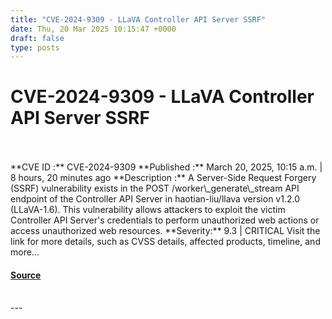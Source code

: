 ```yaml
---
title: "CVE-2024-9309 - LLaVA Controller API Server SSRF"
date: Thu, 20 Mar 2025 10:15:47 +0000
draft: false
type: posts
---
```

# CVE-2024-9309 - LLaVA Controller API Server SSRF

<br/>

<br/>
**CVE ID :** CVE-2024-9309  
**Published :** March 20, 2025, 10:15 a.m. | 8 hours, 20 minutes ago  
**Description :** A Server-Side Request Forgery (SSRF) vulnerability exists in the POST /worker\_generate\_stream API endpoint of the Controller API Server in haotian-liu/llava version v1.2.0 (LLaVA-1.6). This vulnerability allows attackers to exploit the victim Controller API Server's credentials to perform unauthorized web actions or access unauthorized web resources.  
**Severity:** 9.3 | CRITICAL  
Visit the link for more details, such as CVSS details, affected products, timeline, and more...

#### [Source](https://cvefeed.io/vuln/detail/CVE-2024-9309)

<br/>
---
